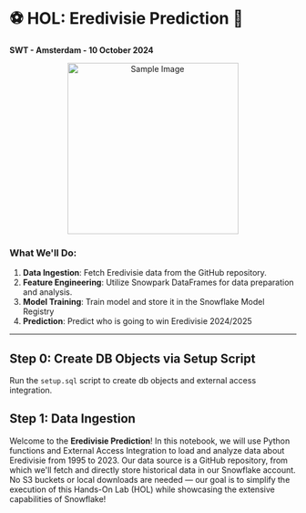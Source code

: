 # ⚽ **HOL: Eredivisie Prediction** 🥇

**SWT - Amsterdam - 10 October 2024**
<p align="center">
  <img src="https://upload.wikimedia.org/wikipedia/commons/thumb/0/0f/Eredivisie_nieuw_logo_2017-.svg/640px-Eredivisie_nieuw_logo_2017-.svg.png" alt="Sample Image" width="300" />
</p>

### What We'll Do:
1. **Data Ingestion**: Fetch Eredivisie data from the GitHub repository.
2. **Feature Engineering**: Utilize Snowpark DataFrames for data preparation and analysis.
3. **Model Training**: Train model and store it in the Snowflake Model Registry
4. **Prediction**: Predict who is going to win Eredivisie 2024/2025

---
## Step 0: Create DB Objects via Setup Script

Run the `setup.sql` script to create db objects and external access integration.

## Step 1: Data Ingestion

Welcome to the **Eredivisie Prediction**! In this notebook, we will use Python functions and External Access Integration to load and analyze data about Eredivisie from 1995 to 2023. Our data source is a GitHub repository, from which we'll fetch and directly store historical data in our Snowflake account. No S3 buckets or local downloads are needed — our goal is to simplify the execution of this Hands-On Lab (HOL) while showcasing the extensive capabilities of Snowflake!


